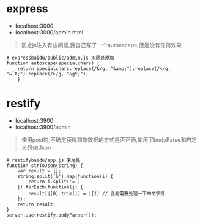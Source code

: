 # express

 - localhost:3000
 - localhost:3000/admin.html
> 防止js注入有些问题,我自己写了一个autoescape,但是没有任何效果
```
# expressbaidu/public/admin.js 末尾处添加
function autoscape(specialchars) {
    return specialchars.replace(/&/g, "&amp;").replace(/</g, "&lt;").replace(/>/g, "&gt;");
    }
```
# restify

 - localhost:3900
 - localhost:3900/admin
>使用post时,不确定获得前端数据的方式是否正确,使用了bodyParse和自定义的strJson


```
# restifybaidu/app.js 末尾处
function strToJson(string) {
    var result = {};
    string.split('&').map(function(i) {
        return i.split('=')
    }).forEach(function(j) {
        result[j[0].trim()] = j[1] // 此处需要处理一下中文字符
    });
    return result;
}
server.use(restify.bodyParser());
```